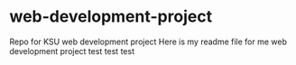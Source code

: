# web-development-project
Repo for KSU web development project
Here is my readme file for me web development project
test test test
